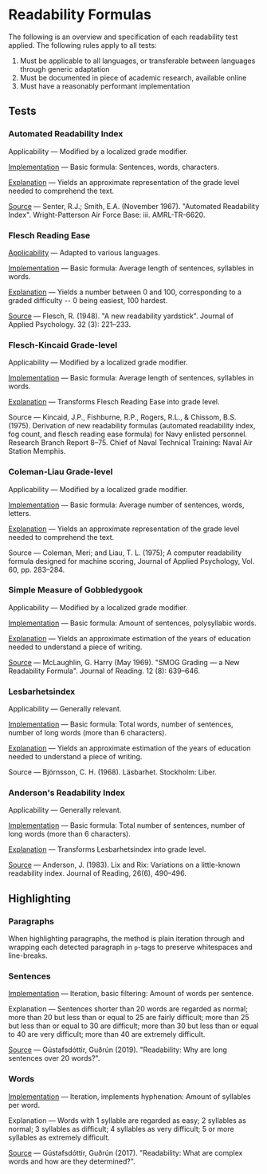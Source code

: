 # Readability Formulas

The following is an overview and specification of each readability test applied. The following rules apply to all tests:

1. Must be applicable to all languages, or transferable between languages through generic adaptation
2. Must be documented in piece of academic research, available online
3. Must have a reasonably performant implementation

## Tests

### Automated Readability Index

Applicability — Modified by a localized grade modifier.

[Implementation](https://github.com/words/automated-readability) — Basic formula: Sentences, words, characters.

[Explanation](https://en.wikipedia.org/wiki/Automated_readability_index) — Yields an approximate representation of the grade level needed to comprehend the text.

[Source](https://apps.dtic.mil/dtic/tr/fulltext/u2/667273.pdf) — Senter, R.J.; Smith, E.A. (November 1967). "Automated Readability Index". Wright-Patterson Air Force Base: iii. AMRL-TR-6620.

### Flesch Reading Ease

[Applicability](https://github.com/Yoast/YoastSEO.js/issues/267) — Adapted to various languages.

[Implementation](./src/computors.js) — Basic formula: Average length of sentences, syllables in words.

[Explanation](https://en.wikipedia.org/wiki/Flesch%E2%80%93Kincaid_readability_tests#Flesch_Reading_Ease) — Yields a number between 0 and 100, corresponding to a graded difficulty -- 0 being easiest, 100 hardest.

[Source](https://doi.org/10.1037%2Fh0057532) — Flesch, R. (1948). "A new readability yardstick". Journal of Applied Psychology. 32 (3): 221–233.

### Flesch-Kincaid Grade-level

Applicability — Modified by a localized grade modifier.

[Implementation](https://github.com/words/automated-readability) — Basic formula: Average length of sentences, syllables in words.

[Explanation](https://en.wikipedia.org/wiki/Flesch%E2%80%93Kincaid_readability_tests#Flesch%E2%80%93Kincaid_grade_level) — Transforms Flesch Reading Ease into grade level.

Source — Kincaid, J.P., Fishburne, R.P., Rogers, R.L., & Chissom, B.S. (1975). Derivation of new readability formulas (automated readability index, fog count, and flesch reading ease formula) for Navy enlisted personnel. Research Branch Report 8–75. Chief of Naval Technical Training: Naval Air Station Memphis.

### Coleman-Liau Grade-level

Applicability — Modified by a localized grade modifier.

[Implementation](https://github.com/words/coleman-liau) — Basic formula: Average number of sentences, words, letters.

[Explanation](https://en.wikipedia.org/wiki/Flesch%E2%80%93Kincaid_readability_tests#Flesch_Reading_Ease) — Yields an approximate representation of the grade level needed to comprehend the text.

Source — Coleman, Meri; and Liau, T. L. (1975); A computer readability formula designed for machine scoring, Journal of Applied Psychology, Vol. 60, pp. 283–284.

### Simple Measure of Gobbledygook

Applicability — Modified by a localized grade modifier.

[Implementation](https://github.com/words/smog-formula) — Basic formula: Amount of sentences, polysyllabic words.

[Explanation](https://en.wikipedia.org/wiki/SMOG) — Yields an approximate estimation of the years of education needed to understand a piece of writing.

[Source](https://ogg.osu.edu/media/documents/health_lit/WRRSMOG_Readability_Formula_G._Harry_McLaughlin__1969_.pdf) — McLaughlin, G. Harry (May 1969). "SMOG Grading — a New Readability Formula". Journal of Reading. 12 (8): 639–646.

### Lesbarhetsindex

Applicability — Generally relevant.

[Implementation](./src/computors.js) — Basic formula: Total words, number of sentences, number of long words (more than 6 characters).

[Explanation](https://readable.com/blog/how-can-lix-and-rix-help-score-readability-for-non-english-content/) — Yields an approximate estimation of the years of education needed to understand a piece of writing.

Source — Björnsson, C. H. (1968). Läsbarhet. Stockholm: Liber.

### Anderson's Readability Index

Applicability — Generally relevant.

[Implementation](./src/computors.js) — Basic formula: Total number of sentences, number of long words (more than 6 characters).

[Explanation](https://readable.com/blog/how-can-lix-and-rix-help-score-readability-for-non-english-content/) — Transforms Lesbarhetsindex into grade level.

[Source](https://www.jstor.org/stable/40031755) — Anderson, J. (1983). Lix and Rix: Variations on a little-known readability index. Journal of Reading, 26(6), 490–496.

## Highlighting

### Paragraphs

When highlighting paragraphs, the method is plain iteration through and wrapping each detected paragraph in `p`-tags to preserve whitespaces and line-breaks.

### Sentences

[Implementation](./src/highlighter.js) — Iteration, basic filtering: Amount of words per sentence.

Explanation — Sentences shorter than 20 words are regarded as normal; more than 20 but less than or equal to 25 are fairly difficult; more than 25 but less than or equal to 30 are difficult; more than 30 but less than or equal to 40 are very difficult; more than 40 are extremely difficult.

[Source](https://support.siteimprove.com/hc/en-gb/articles/114094113972-Readability-Why-are-long-sentences-over-20-words-) — Gústafsdóttir, Guðrún (2019). "Readability: Why are long sentences over 20 words?".

### Words

[Implementation](./src/highlighter.js) — Iteration, implements hyphenation: Amount of syllables per word.

Explanation — Words with 1 syllable are regarded as easy; 2 syllables as normal; 3 syllables as difficult; 4 syllables as very difficult; 5 or more syllables as extremely difficult.

[Source](https://support.siteimprove.com/hc/en-gb/articles/114094113952-Readability-What-are-complex-words-and-how-are-they-determined-) — Gústafsdóttir, Guðrún (2017). "Readability: What are complex words and how are they determined?".
